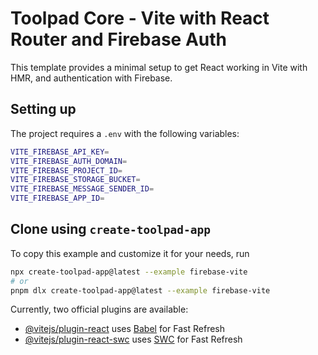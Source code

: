 # Toolpad Core - Vite with React Router and Firebase Auth

This template provides a minimal setup to get React working in Vite with HMR, and authentication with Firebase.

## Setting up

The project requires a `.env` with the following variables:

```bash
VITE_FIREBASE_API_KEY=
VITE_FIREBASE_AUTH_DOMAIN=
VITE_FIREBASE_PROJECT_ID=
VITE_FIREBASE_STORAGE_BUCKET=
VITE_FIREBASE_MESSAGE_SENDER_ID=
VITE_FIREBASE_APP_ID=
```

## Clone using `create-toolpad-app`

To copy this example and customize it for your needs, run

```bash
npx create-toolpad-app@latest --example firebase-vite
# or
pnpm dlx create-toolpad-app@latest --example firebase-vite
```

Currently, two official plugins are available:

- [@vitejs/plugin-react](https://github.com/vitejs/vite-plugin-react/blob/main/packages/plugin-react/README.md) uses [Babel](https://babeljs.io/) for Fast Refresh
- [@vitejs/plugin-react-swc](https://github.com/vitejs/vite-plugin-react-swc) uses [SWC](https://swc.rs/) for Fast Refresh

